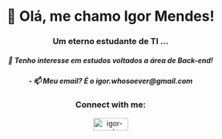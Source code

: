 <h1 align="center">👋 Olá, me chamo Igor Mendes!</h1>
<h3 align="center">Um eterno estudante de TI ...</h3>
<h5 align="center">👀 Tenho interesse em estudos voltados a área de Back-end!</h5>

<h5 align="center">- 📫 Meu email? É o igor.whosoever@gmail.com </h5>

<h3 align="center">Connect with me:</h3>
<p align="center">
<a href="https://www.linkedin.com/in/igor-mendes-2449bb163/" target="blank"><img align="center" src="https://img.shields.io/badge/LinkedIn-0077B5?style=for-the-badge&logo=linkedin&logoColor=white" alt="igor-mendes-2449bb163" height="25" width="70" /></a>
</p>


<!---
ak4maru/ak4maru is a ✨ special ✨ repository because its `README.md` (this file) appears on your GitHub profile.
You can click the Preview link to take a look at your changes.
--->
